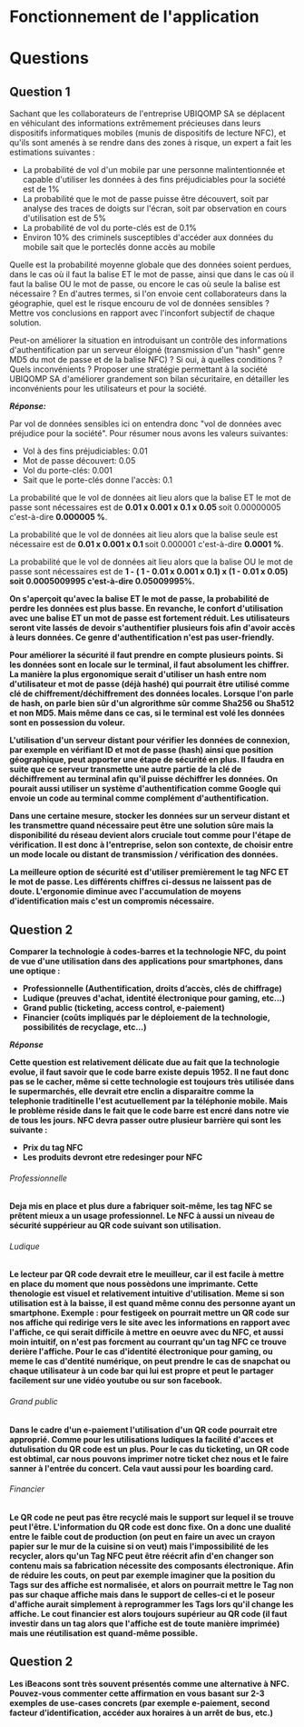 # Fonctionnement de l'application


# Questions
## Question 1

  Sachant que les collaborateurs de l'entreprise UBIQOMP SA se déplacent en véhiculant des informations extrêmement précieuses dans leurs dispositifs informatiques mobiles (munis de dispositifs de lecture NFC), et qu'ils sont amenés à se rendre dans des zones à risque, un expert a fait les estimations suivantes :

  * La probabilité de vol d'un mobile par une personne malintentionnée et capable d'utiliser les données à des fins préjudiciables pour la société est de 1%
  * La probabilité que le mot de passe puisse être découvert, soit par analyse des traces de doigts sur l'écran, soit par observation en cours d'utilisation est de 5%
  * La probabilité de vol du porte-clés est de 0.1%
  * Environ 10% des criminels susceptibles d'accéder aux données du mobile sait que le porteclés donne accès au mobile


  Quelle est la probabilité moyenne globale que des données soient perdues, dans le cas où il faut la balise ET le mot de passe, ainsi que dans le cas où il faut la balise OU le mot de passe, ou encore le cas où seule la balise est nécessaire ? En d'autres termes, si l'on envoie cent collaborateurs dans la géographie, quel est le risque encouru de vol de données sensibles ? Mettre vos conclusions en rapport avec l'inconfort subjectif de chaque solution.

  Peut-on améliorer la situation en introduisant un contrôle des informations d'authentification par un serveur éloigné (transmission d'un "hash" genre MD5 du mot de passe et de la balise NFC) ? Si oui, à quelles conditions ? Quels inconvénients ? Proposer une stratégie permettant à la société UBIQOMP SA d'améliorer grandement son bilan sécuritaire, en détailler les inconvénients pour les utilisateurs et pour la société.

_**Réponse:**_

Par vol de données sensibles ici on entendra donc "vol de données avec préjudice pour la société". Pour résumer nous avons les valeurs suivantes:

* Vol à des fins préjudiciables: 0.01
* Mot de passe découvert: 0.05
* Vol du porte-clés: 0.001
* Sait que le porte-clés donne l'accès: 0.1

La probabilité que le vol de données ait lieu alors que la balise ET le mot de passe sont nécessaires est de <strong>0.01 x 0.001 x 0.1 x 0.05 </strong> soit 0.00000005 c'est-à-dire **0.000005 %**.

La probabilité que le vol de données ait lieu alors que la balise seule est nécessaire est de <strong>0.01 x 0.001 x 0.1 </strong> soit 0.000001 c'est-à-dire **0.0001 %**.

La probabilité que le vol de données ait lieu alors que la balise OU le mot de passe sont nécessaires est de <strong> 1 - ( 1 - 0.01 x 0.001 x 0.1) x (1 - 0.01 x 0.05) soit 0.0005009995 c'est-à-dire **0.05009995%**.

On s'aperçoit qu'avec la balise ET le mot de passe, la probabilité de perdre les données est plus basse. En revanche, le confort d'utilisation avec une balise ET un mot de passe est fortement réduit. Les utilisateurs seront vite lassés de devoir s'authentifier plusieurs fois afin d'avoir accès à leurs données. Ce genre d'authentification n'est pas user-friendly.

Pour améliorer la sécurité il faut prendre en compte plusieurs points. Si les données sont en locale sur le terminal, il faut absolument les chiffrer. La manière la plus ergonomique serait d'utiliser un hash entre nom d'utilisateur et mot de passe (déjà hashé) qui pourrait être utilisé comme clé de chiffrement/déchiffrement des données locales. Lorsque l'on parle de hash, on parle bien sûr d'un algrorithme sûr comme Sha256 ou Sha512 et non MD5. Mais même dans ce cas, si le terminal est volé les données sont en possession du voleur.

L'utilisation d'un serveur distant pour vérifier les données de connexion, par exemple en vérifiant ID et mot de passe (hash) ainsi que position géographique, peut apporter une étape de sécurité en plus. Il faudra en suite que ce serveur transmette une autre partie de la clé de déchiffrement au terminal afin qu'il puisse déchiffrer les données. On pourait aussi utiliser un système d'authentification comme Google qui envoie un code au terminal comme complément d'authentification.

Dans une certaine mesure, stocker les données sur un serveur distant et les transmettre quand nécessaire peut être une solution sûre mais la disponibilité du réseau devient alors cruciale tout comme pour l'étape de vérification. Il est donc à l'entreprise, selon son contexte, de choisir entre un mode locale ou distant de transmission / vérification des données.  

La meilleure option de sécurité est d'utiliser premièrement le tag NFC ET le mot de passe. Les différents chiffres ci-dessus ne laissent pas de doute. L'ergonomie diminue avec l'accumulation de moyens d'identification mais c'est un compromis nécessaire.  

## Question 2


Comparer la technologie à codes-barres et la technologie NFC, du point de vue d'une utilisation dans
des applications pour smartphones, dans une optique :
* <strong>Professionnelle (Authentification, droits d’accès, clés de chiffrage)
* <strong>Ludique (preuves d'achat, identité électronique pour gaming, etc...)
* <strong>Grand public (ticketing, access control, e-paiement)
* <strong>Financier (coûts impliqués par le déploiement de la technologie, possibilités de recyclage,
etc...)

_**Réponse**_

Cette question est relativement délicate due au fait que la technologie evolue, il faut savoir que le code barre existe depuis 1952. Il ne faut donc pas se le cacher, même si cette technologie est toujours très utilisée dans le supermarchés, elle devrait etre enclin a disparaitre comme la telephonie traditinelle l'est acutuellement par la téléphonie mobile. Mais le problème réside dans le fait que le code barre est encré dans notre vie de tous les jours. NFC devra passer outre plusieur barrière qui sont les suivante :
* Prix du tag NFC
* Les produits devront etre redesinger pour NFC


###### Professionnelle
Deja mis en place et plus dure a fabriquer soit-même, les tag NFC se prêtent mieux a un usage professionnel. Le NFC à aussi un niveau de sécurité suppérieur au QR code suivant son utilisation.

###### Ludique
Le lecteur par QR code devrait etre le meuilleur, car il est facile à mettre en place du moment que nous possèdons une imprimante. Cette thenologie est visuel et relativement intuitive d'utilisation. Meme si son utilisation est à la baisse, il est quand même connu des personne ayant un smartphone.
Exemple : pour festigeek on pourrait mettre un QR code sur nos affiche qui redirige vers le site avec les informations en rapport avec l'affiche, ce qui serait difficile à mettre en oeuvre avec du NFC, et aussi moin intuitif, on n'est pas forcment au courrant qu'un tag NFC ce trouve derière l'affiche. Pour le cas d'identité électronique pour gaming, ou meme le cas d'dentité numérique, on peut prendre le cas de snapchat ou chaque utilisateur à un code bar qui lui est propre et peut le partager facilement sur une vidéo youtube ou sur son facebook.

###### Grand public
Dans le cadre d'un e-paiement l'utilisation d'un QR code pourrait etre approprié. Comme pour les utilisations ludiques la facilité d'acces et dutulisation du QR code est un plus. Pour le cas du ticketing, un QR code est obtimal, car  nous pouvons imprimer notre ticket chez nous et le faire sanner à l'entrée du concert. Cela vaut aussi pour les boarding card.

###### Financier
Le QR code ne peut pas être recyclé mais le support sur lequel il se trouve peut l'être. L'information du QR code est donc fixe. On a donc une dualité entre le faible cout de production (on peut en faire un avec un crayon papier sur le mur de la cuisine si on veut) mais l'impossibilité de les recycler, alors qu'un Tag NFC peut être réécrit afin d'en changer son contenu mais sa fabrication nécessite des composants électronique. Afin de réduire les couts, on peut par exemple imaginer que la position du Tags sur des affiche est normalisée, et alors on pourrait mettre le Tag non pas sur chaque affiche mais dans le support de celles-ci et le poseur d'affiche aurait simplement à reprogrammer les Tags lors qu'il change les affiche. Le cout financier est alors toujours supérieur au QR code (il faut investir dans un tag alors que l'affiche est de toute manière imprimée) mais une réutilisation est quand-même possible. 


## Question 2
<strong>Les iBeacons sont très souvent présentés comme une alternative à NFC. Pouvez-vous commenter cette
affirmation en vous basant sur 2-3 exemples de use-cases concrets (par exemple e-paiement, second
facteur d’identification, accéder aux horaires à un arrêt de bus, etc.)</strong>
